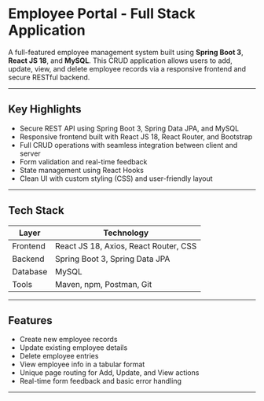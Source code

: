 # Employee Portal - Full Stack Application

A full-featured employee management system built using **Spring Boot 3**, **React JS 18**, and **MySQL**. This CRUD application allows users to add, update, view, and delete employee records via a responsive frontend and secure RESTful backend.

---

## Key Highlights

- Secure REST API using Spring Boot 3, Spring Data JPA, and MySQL
- Responsive frontend built with React JS 18, React Router, and Bootstrap
- Full CRUD operations with seamless integration between client and server
- Form validation and real-time feedback
- State management using React Hooks
- Clean UI with custom styling (CSS) and user-friendly layout

---

## Tech Stack

| Layer       | Technology                            |
|-------------|----------------------------------------|
| Frontend    | React JS 18, Axios, React Router, CSS |
| Backend     | Spring Boot 3, Spring Data JPA        |
| Database    | MySQL                                 |
| Tools       | Maven, npm, Postman, Git              |

---

## Features

- Create new employee records
- Update existing employee details
- Delete employee entries
- View employee info in a tabular format
- Unique page routing for Add, Update, and View actions
- Real-time form feedback and basic error handling

---


